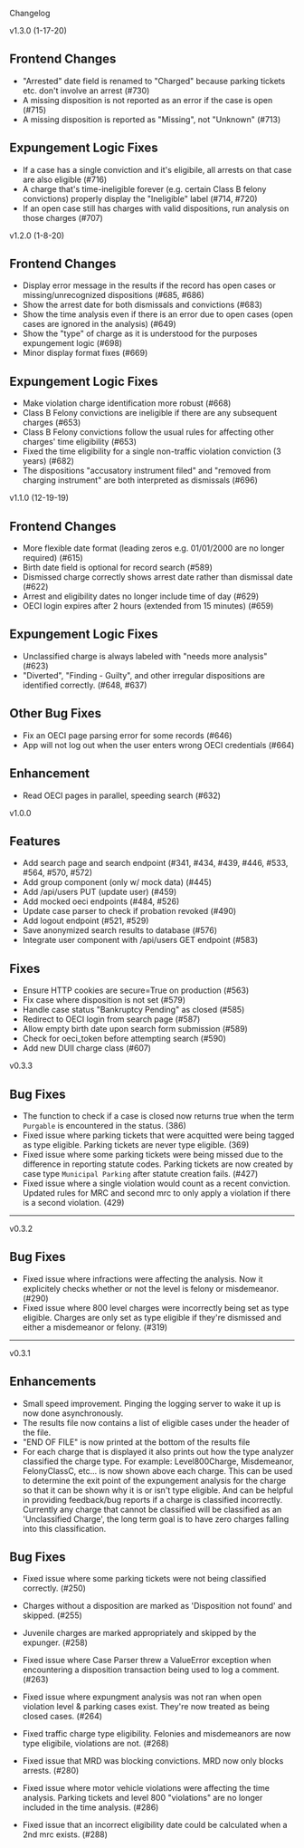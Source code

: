 Changelog

v1.3.0 (1-17-20)

## Frontend Changes

- "Arrested" date field is renamed to "Charged" because parking tickets etc. don't involve an arrest (#730)
- A missing disposition is not reported as an error if the case is open (#715)
- A missing disposition is reported as "Missing", not "Unknown" (#713)

## Expungement Logic Fixes

- If a case has a single conviction and it's eligibile, all arrests on that case are also eligible (#716)
- A charge that's time-ineligible forever (e.g. certain Class B felony convictions) properly display the "Ineligible" label (#714, #720)
- If an open case still has charges with valid dispositions, run analysis on those charges (#707)

v1.2.0 (1-8-20)

## Frontend Changes

- Display error message in the results if the record has open cases or missing/unrecognized dispositions (#685, #686)
- Show the arrest date for both dismissals and convictions (#683)
- Show the time analysis even if there is an error due to open cases (open cases are ignored in the analysis) (#649)
- Show the "type" of charge as it is understood for the purposes expungement logic (#698)
- Minor display format fixes (#669)

## Expungement Logic Fixes

- Make violation charge identification more robust (#668)
- Class B Felony convictions are ineligible if there are any subsequent charges (#653)
- Class B Felony convictions follow the usual rules for affecting other charges' time eligibility (#653)
- Fixed the time eligibility for a single non-traffic violation conviction (3 years) (#682)
- The dispositions "accusatory instrument filed" and "removed from charging instrument" are both interpreted as dismissals (#696)

v1.1.0 (12-19-19)

## Frontend Changes

- More flexible date format (leading zeros e.g. 01/01/2000 are no longer required) (#615)
- Birth date field is optional for record search (#589)
- Dismissed charge correctly shows arrest date rather than dismissal date (#622)
- Arrest and eligibility dates no longer include time of day (#629)
- OECI login expires after 2 hours (extended from 15 minutes) (#659)

## Expungement Logic Fixes

- Unclassified charge is always labeled with "needs more analysis" (#623)
- "Diverted", "Finding - Guilty", and other irregular dispositions are identified correctly. (#648, #637)

## Other Bug Fixes

- Fix an OECI page parsing error for some records (#646)
- App will not log out when the user enters wrong OECI credentials (#664)

## Enhancement

- Read OECI pages in parallel, speeding search (#632)

v1.0.0

## Features

- Add search page and search endpoint (#341, #434, #439, #446, #533, #564, #570, #572)
- Add group component (only w/ mock data) (#445)
- Add /api/users PUT (update user) (#459)
- Add mocked oeci endpoints (#484, #526)
- Update case parser to check if probation revoked (#490)
- Add logout endpoint (#521, #529)
- Save anonymized search results to database (#576)
- Integrate user component with /api/users GET endpoint (#583)

## Fixes

- Ensure HTTP cookies are secure=True on production (#563)
- Fix case where disposition is not set (#579)
- Handle case status "Bankruptcy Pending" as closed (#585)
- Redirect to OECI login from search page (#587)
- Allow empty birth date upon search form submission (#589)
- Check for oeci_token before attempting search (#590)
- Add new DUII charge class (#607)

v0.3.3

## Bug Fixes

 - The function to check if a case is closed now returns true when the term `Purgable` is encountered in the status. (386)
 - Fixed issue where parking tickets that were acquitted were being tagged as type eligible. Parking tickets are never type eligible. (369)
 - Fixed issue where some parking tickets were being missed due to the difference in reporting statute codes. Parking tickets are now created by case type `Municipal Parking` after statute creation fails. (#427)
 - Fixed issue where a single violation would count as a recent conviction. Updated rules for MRC and second mrc to only apply a violation if there is a second violation. (429)


________________________________________________________________________________________________

v0.3.2

## Bug Fixes

 - Fixed issue where infractions were affecting the analysis. Now it explicitely checks whether or not the level is felony or misdemeanor. (#290)
 - Fixed issue where 800 level charges were incorrectly being set as type eligible. Charges are only set as type eligible if they're dismissed and either a misdemeanor or felony. (#319)


________________________________________________________________________________________________

v0.3.1

## Enhancements

 - Small speed improvement. Pinging the logging server to wake it up is now done asynchronously.
 - The results file now contains a list of eligible cases under the header of the file.
 - "END OF FILE" is now printed at the bottom of the results file
 - For each charge that is displayed it also prints out how the type analyzer classified the charge type. For example: Level800Charge, Misdemeanor, FelonyClassC, etc... is now shown above each charge. This can be used to determine the exit point of the expungement analysis for the charge so that it can be shown why it is or isn't type eligible. And can be helpful in providing feedback/bug reports if a charge is classified incorrectly. Currently any charge that cannot be classified will be classified as an 'Unclassified Charge', the long term goal is to have zero charges falling into this classification.

## Bug Fixes

 - Fixed issue where some parking tickets were not being classified correctly. (#250)

 - Charges without a disposition are marked as 'Disposition not found' and skipped. (#255)

 - Juvenile charges are marked appropriately and skipped by the expunger. (#258)

 - Fixed issue where Case Parser threw a ValueError exception when encountering a disposition transaction being used to log a comment. (#263)

 - Fixed issue where expungment analysis was not ran when open violation level & parking cases exist. They're now treated as being closed cases. (#264)

 - Fixed traffic charge type eligibility. Felonies and misdemeanors are now type eligibile, violations are not. (#268)

 - Fixed issue that MRD was blocking convictions. MRD now only blocks arrests. (#280)

 - Fixed issue where motor vehicle violations were affecting the time analysis. Parking tickets and level 800 "violations" are no longer included in the time analysis. (#286)

 - Fixed issue that an incorrect eligibility date could be calculated when a 2nd mrc exists. (#288)
